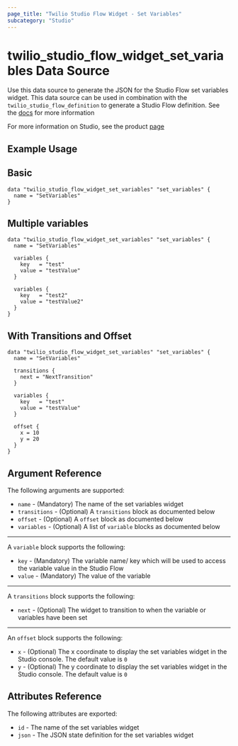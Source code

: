 ```yaml
---
page_title: "Twilio Studio Flow Widget - Set Variables"
subcategory: "Studio"
---
```


# twilio_studio_flow_widget_set_variables Data Source

Use this data source to generate the JSON for the Studio Flow set variables widget. This data source can be used in combination with the `twilio_studio_flow_definition` to generate a Studio Flow definition. See the [docs](https://www.twilio.com/docs/studio/widget-library/set-variables) for more information

For more information on Studio, see the product [page](https://www.twilio.com/studio)

## Example Usage

## Basic

```hcl
data "twilio_studio_flow_widget_set_variables" "set_variables" {
  name = "SetVariables"
}
```

## Multiple variables

```hcl
data "twilio_studio_flow_widget_set_variables" "set_variables" {
  name = "SetVariables"

  variables {
    key   = "test"
    value = "testValue"
  }

  variables {
    key   = "test2"
    value = "testValue2"
  }
}
```

## With Transitions and Offset

```hcl
data "twilio_studio_flow_widget_set_variables" "set_variables" {
  name = "SetVariables"

  transitions {
    next = "NextTransition"
  }

  variables {
    key   = "test"
    value = "testValue"
  }

  offset {
    x = 10
    y = 20
  }
}
```

## Argument Reference

The following arguments are supported:

- `name` - (Mandatory) The name of the set variables widget
- `transitions` - (Optional) A `transitions` block as documented below
- `offset` - (Optional) A `offset` block as documented below
- `variables` - (Optional) A list of `variable` blocks as documented below

---

A `variable` block supports the following:

- `key` - (Mandatory) The variable name/ key which will be used to access the variable value in the Studio Flow
- `value` - (Mandatory) The value of the variable

---

A `transitions` block supports the following:

- `next` - (Optional) The widget to transition to when the variable or variables have been set

---

An `offset` block supports the following:

- `x` - (Optional) The x coordinate to display the set variables widget in the Studio console. The default value is `0`
- `y` - (Optional) The y coordinate to display the set variables widget in the Studio console. The default value is `0`

## Attributes Reference

The following attributes are exported:

- `id` - The name of the set variables widget
- `json` - The JSON state definition for the set variables widget
